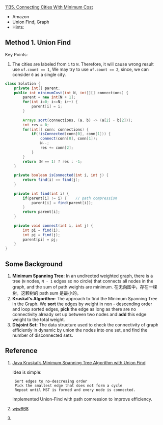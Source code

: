 [1135. Connecting Cities With Minimum Cost](https://leetcode.com/problems/connecting-cities-with-minimum-cost/)

* Amazon
* Union Find, Graph
* Hints:



## Method 1. Union Find
Key Points:
1. The cities are labeled from `1` to `N`. Therefore, it will cause wrong result use `uf.count == 1`, 
We may try to use `uf.count == 2`, since, we can consider `0` as a single city.

```java
class Solution {
    private int[] parent;
    public int minimumCost(int N, int[][] connections) {
        parent = new int[N + 1];
        for(int i=0; i<=N; i++) {
            parent[i] = i;
        }
        
        Arrays.sort(connections, (a, b) -> (a[2] - b[2]));
        int res = 0;
        for(int[] conn: connections) {
            if(!isConnected(conn[0], conn[1])) {
                connect(conn[0], conn[1]);
                N--;
                res += conn[2];
            }
        }
        return (N == 1) ? res : -1;
    }
    
    private boolean isConnected(int i, int j) {
        return find(i) == find(j);
    }
    
    private int find(int i) {
        if(parent[i] != i) {    // path compression
            parent[i] = find(parent[i]);
        }
        return parent[i];
    }
    
    private void connect(int i, int j) {
        int pi = find(i);
        int pj = find(j);
        parent[pi] = pj;
    }
}
```

## Some Background 
1. **Minimum Spanning Tree:** In an undirected weighted graph, there is a tree (`N` nodes, `N - 1` edges so no circle) that connects all nodes in the graph, and the sum of path weights are minimum. 在无向图中，存在一棵树，这颗树的 path sum 是最小的。
2. **Kruskal's Algorithm:** The approach to find the Minimum Spanning Tree in the Graph. We **sort** the edges by weight in non - descending order and loop sorted edges, **pick** the edge as long as there are no connectivity already set up between two nodes and **add** this edge weight to the total weight.
3. **Disjoint Set:** The data structure used to check the connectivity of graph efficiently in dynamic by union the nodes into one set, and find the number of disconnected sets.


## Reference
1. [Java Kruskal’s Minimum Spanning Tree Algorithm with Union Find](https://leetcode.com/problems/connecting-cities-with-minimum-cost/discuss/344867/Java-Kruskal's-Minimum-Spanning-Tree-Algorithm-with-Union-Find)
  
    Idea is simple:

        Sort edges to no-descresing order
        Pick the smallest edge that does not form a cycle
        Repeat until MST is formed and every node is connected.

    Implemented Union-Find with path comression to improve efficiency.

2. [wjw668](https://leetcode.com/problems/connecting-cities-with-minimum-cost/discuss/344867/Java-Kruskal's-Minimum-Spanning-Tree-Algorithm-with-Union-Find/562066)
3. 